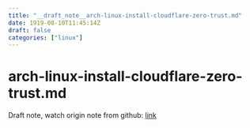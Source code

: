 ```yaml
---
title: "__draft_note__arch-linux-install-cloudflare-zero-trust.md"
date: 1919-08-10T11:45:14Z
draft: false
categories: ["linux"]
---
```


# arch-linux-install-cloudflare-zero-trust.md

Draft note, watch origin note from github: [link](https://github.com/tinghaolai/just-random-note/blob/master/linux/arch-linux-install-cloudflare-zero-trust.md)
